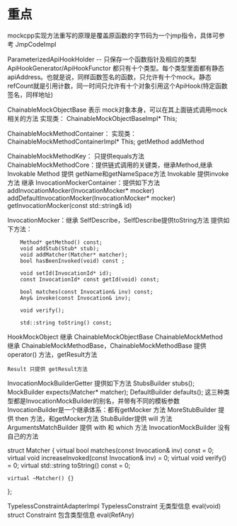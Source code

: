 # 重点
mockcpp实现方法重写的原理是覆盖原函数的字节码为一个jmp指令，具体可参考 JmpCodeImpl 

ParameterizedApiHookHolder   --   只保存一个函数指针及相应的类型
ApiHookGenerator/ApiHookFunctor 都只有十个类型。每个类型里面都有静态apiAddress。也就是说，同样函数签名的函数，只允许有十个mock。静态refCount就是引用计数，同一时间只允许有十个对象引用这个ApiHook(特定函数签名，同样地址)

ChainableMockObjectBase 表示 mock对象本身，可以在其上面链式调用mock相关的方法
实现类：  ChainableMockObjectBaseImpl* This;

ChainableMockMethodContainer： 实现类：ChainableMockMethodContainerImpl* This;
    getMethod
    addMethod

ChainableMockMethodKey： 只提供equals方法
ChainableMockMethodCore：提供链式调用的关键类，继承Method,继承Invokable
    Method 提供 getName和getNameSpace方法
    Invokable 提供invoke方法
    继承  InvocationMockerContainer：提供如下方法
        addInvocationMocker(InvocationMocker* mocker) 
        addDefaultInvocationMocker(InvocationMocker* mocker) 
        getInvocationMocker(const std::string& id) 

InvocationMocker：继承 SelfDescribe，SelfDescribe提供toString方法
    提供如下方法：

        Method* getMethod() const;
        void addStub(Stub* stub);
        void addMatcher(Matcher* matcher);
        bool hasBeenInvoked(void) const ;

        void setId(InvocationId* id);
        const InvocationId* const getId(void) const;

        bool matches(const Invocation& inv) const;
        Any& invoke(const Invocation& inv);

        void verify();

        std::string toString() const;

HookMockObject 继承 ChainableMockObjectBase
    ChainableMockMethod 继承  ChainableMockMethodBase，ChainableMockMethodBase 提供 operator() 方法，getResult方法

    Result 只提供 getResult方法
InvocationMockBuilderGetter 提供如下方法
    StubsBuilder stubs();
    MockBuilder expects(Matcher* matcher); 
    DefaultBuilder defaults();
    这三种类型都是InvocationMockBuilder的别名，并带有不同的模板参数
    InvocationBuilder是一个继承体系：都有getMocker 方法
        MoreStubBuilder 提供 then 方法，和getMocker方法
        StubBuilder提供 will 方法
        ArgumentsMatchBuilder 提供 with 和 which 方法
        InvocationMockBuilder 没有自己的方法

struct Matcher
{
    virtual bool matches(const Invocation& inv) const = 0;
    virtual void increaseInvoked(const Invocation& inv) = 0;
    virtual void verify() = 0;
    virtual std::string toString() const = 0;

    virtual ~Matcher() {}
};

TypelessConstraintAdapterImpl
TypelessConstraint 无类型信息 eval(void)
struct Constraint 包含类型信息 eval(RefAny)

